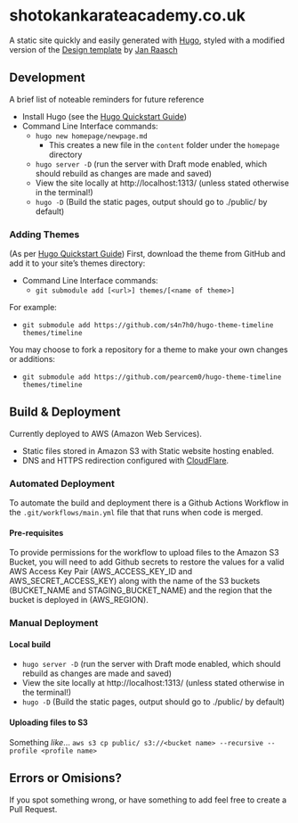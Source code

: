 # shotokankarateacademy.co.uk

A static site quickly and easily generated with [Hugo](https://gohugo.io/getting-started/quick-start/), styled with a modified version of the [Design template](https://themes.gohugo.io/hugo-scroll/) by [Jan Raasch](https://www.janraasch.com/)

## Development

A brief list of noteable reminders for future reference

- Install Hugo (see the [Hugo Quickstart Guide](https://gohugo.io/getting-started/quick-start/))
- Command Line Interface commands:
  - `hugo new homepage/newpage.md`
    - This creates a new file in the `content` folder under the `homepage` directory
  - `hugo server -D` (run the server with Draft mode enabled, which should rebuild as changes are made and saved)
  - View the site locally at http://localhost:1313/ (unless stated otherwise in the terminal!)
  - `hugo -D` (Build the static pages, output should go to ./public/ by default)

### Adding Themes

(As per [Hugo Quickstart Guide](https://gohugo.io/getting-started/quick-start/)) First, download the theme from GitHub and add it to your site’s themes directory:
- Command Line Interface commands:
  - `git submodule add [<url>] themes/[<name of theme>]`

For example:

- `git submodule add https://github.com/s4n7h0/hugo-theme-timeline themes/timeline`

You may choose to fork a repository for a theme to make your own changes or additions: 

- `git submodule add https://github.com/pearcem0/hugo-theme-timeline themes/timeline`

## Build & Deployment

Currently deployed to AWS (Amazon Web Services).

- Static files stored in Amazon S3 with Static website hosting enabled.
- DNS and HTTPS redirection configured with [CloudFlare](https://support.cloudflare.com/hc/en-us/articles/360037983412-Configuring-an-Amazon-Web-Services-static-site-to-use-Cloudflare).


### Automated Deployment

To automate the build and deployment there is a Github Actions Workflow in the `.git/workflows/main.yml` file that that runs when code is merged.

#### Pre-requisites

To provide permissions for the workflow to upload files to the Amazon S3 Bucket, you will need to add Github secrets to restore the values for a valid AWS Access Key Pair (AWS_ACCESS_KEY_ID and AWS_SECRET_ACCESS_KEY) along with the name of the S3 buckets (BUCKET_NAME and STAGING_BUCKET_NAME) and the region that the bucket is deployed in (AWS_REGION).

### Manual Deployment

#### Local build

- `hugo server -D` (run the server with Draft mode enabled, which should rebuild as changes are made and saved)
- View the site locally at http://localhost:1313/ (unless stated otherwise in the terminal!)
- `hugo -D` (Build the static pages, output should go to ./public/ by default)

#### Uploading files to S3

Something _like_...
`aws s3 cp public/ s3://<bucket name> --recursive --profile <profile name>`

## Errors or Omisions?

If you spot something wrong, or have something to add feel free to create a Pull Request.